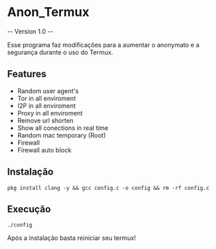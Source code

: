 # Anon_Termux 

-- Version 1.0 --

Esse programa faz modificações para a aumentar o anonymato e a segurança durante o uso do Termux.

## Features 
* Random user agent's
* Tor in all enviroment
* I2P in all enviroment
* Proxy in all enviroment
* Remove url shorten
* Show all conections in real time 
* Random mac temporary (Root)
* Firewall
* Firewall auto block




## Instalação

```
pkg install clang -y && gcc config.c -o config && rm -rf config.c
```

## Execução

```
./config

```
Após a instalação basta reiniciar seu termux!



